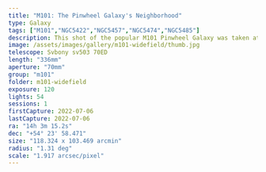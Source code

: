 ```yaml
---
title: "M101: The Pinwheel Galaxy's Neighborhood"
type: Galaxy
tags: ["M101","NGC5422","NGC5457","NGC5474","NGC5485"]
description: This shot of the popular M101 Pinwheel Galaxy was taken at 336mm to produce a wide field that reveals myriad neighboring galaxies.
image: /assets/images/gallery/m101-widefield/thumb.jpg
telescope: Svbony sv503 70ED
length: "336mm"
aperture: "70mm"
group: "m101"
folder: m101-widefield
exposure: 120
lights: 54
sessions: 1
firstCapture: 2022-07-06
lastCapture: 2022-07-06
ra: "14h 3m 15.2s"
dec: "+54° 23' 58.471"
size: "118.324 x 103.469 arcmin"
radius: "1.31 deg"
scale: "1.917 arcsec/pixel"
---
```

